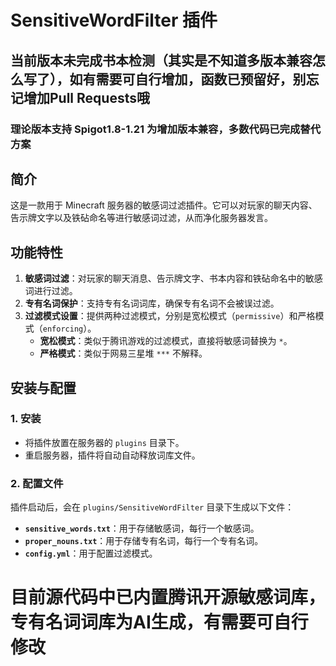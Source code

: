 # SensitiveWordFilter 插件
## 当前版本未完成书本检测（其实是不知道多版本兼容怎么写了），如有需要可自行增加，函数已预留好，别忘记增加Pull Requests哦
### 理论版本支持 Spigot1.8-1.21 为增加版本兼容，多数代码已完成替代方案
## 简介
这是一款用于 Minecraft 服务器的敏感词过滤插件。它可以对玩家的聊天内容、告示牌文字以及铁砧命名等进行敏感词过滤，从而净化服务器发言。

## 功能特性
1. **敏感词过滤**：对玩家的聊天消息、告示牌文字、书本内容和铁砧命名中的敏感词进行过滤。
2. **专有名词保护**：支持专有名词词库，确保专有名词不会被误过滤。
3. **过滤模式设置**：提供两种过滤模式，分别是宽松模式（`permissive`）和严格模式（`enforcing`）。
    - **宽松模式**：类似于腾讯游戏的过滤模式，直接将敏感词替换为 `*`。
    - **严格模式**：类似于网易三星堆 `***` 不解释。

## 安装与配置

### 1. 安装
- 将插件放置在服务器的 `plugins` 目录下。
- 重启服务器，插件将自动自动释放词库文件。

### 2. 配置文件
插件启动后，会在 `plugins/SensitiveWordFilter` 目录下生成以下文件：
- **`sensitive_words.txt`**：用于存储敏感词，每行一个敏感词。
- **`proper_nouns.txt`**：用于存储专有名词，每行一个专有名词。
- **`config.yml`**：用于配置过滤模式。

# 目前源代码中已内置腾讯开源敏感词库，专有名词词库为AI生成，有需要可自行修改
